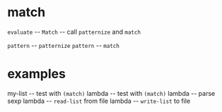 # match

`evaluate` -- `Match` -- call `patternize` and `match`

`pattern` -- `patternize`
`pattern` -- `match`

# examples

my-list -- test with `(match)`
lambda -- test with `(match)`
lambda -- parse sexp
lambda -- `read-list` from file
lambda -- `write-list` to file
